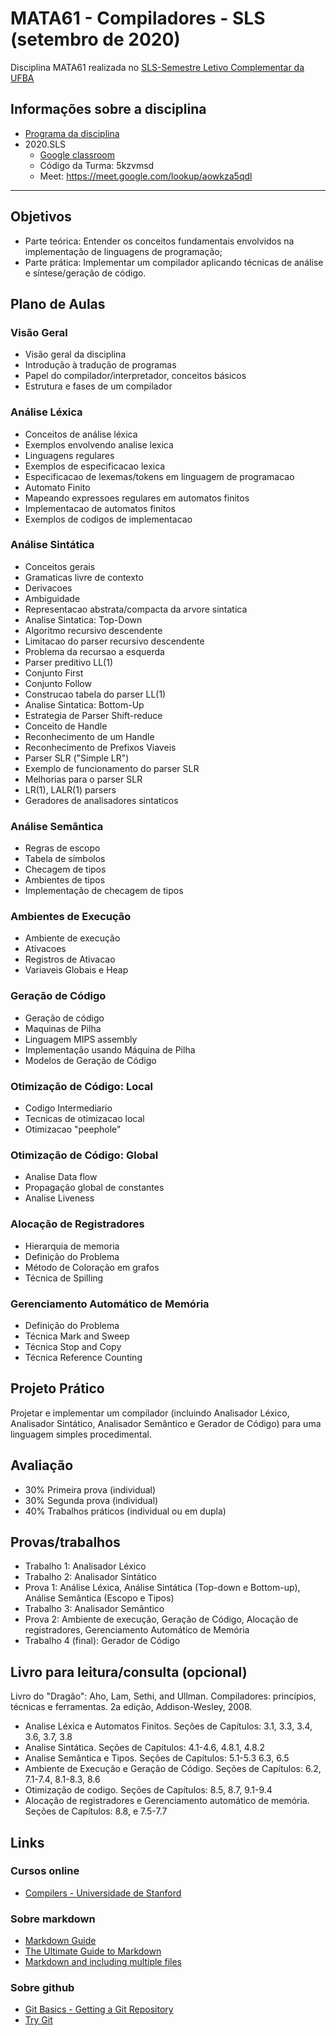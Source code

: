 # MATA61 - Compiladores - SLS (setembro de 2020)
Disciplina MATA61 realizada no [SLS-Semestre Letivo Complementar da UFBA](https://ufbaemmovimento.ufba.br/)


## Informações sobre a disciplina
+ [Programa da disciplina](../master/MATA61-Compiladores-20122.pdf)
+ 2020.SLS
   - [Google classroom](https://classroom.google.com/c/MTY0MTEzODk0MzI2?cjc=5kzvmsd)
   - Código da Turma: 5kzvmsd
   - Meet: https://meet.google.com/lookup/aowkza5qdl

---
## Objetivos

- Parte teórica: Entender os conceitos fundamentais envolvidos na implementação de linguagens de programação;
- Parte prática: Implementar um compilador aplicando técnicas de análise e síntese/geração de código.

## Plano de Aulas

### Visão Geral

- Visão geral da disciplina
- Introdução à tradução de programas
- Papel do compilador/interpretador, conceitos básicos
- Estrutura e fases de um compilador

### Análise Léxica

- Conceitos de análise léxica
- Exemplos envolvendo analise lexica
- Linguagens regulares
- Exemplos de especificacao lexica
- Especificacao de lexemas/tokens em linguagem de programacao
- Automato Finito
- Mapeando expressoes regulares em automatos finitos
- Implementacao de automatos finitos
- Exemplos de codigos de implementacao

### Análise Sintática

- Conceitos gerais
- Gramaticas livre de contexto
- Derivacoes
- Ambiguidade
- Representacao abstrata/compacta da arvore sintatica
- Analise Sintatica: Top-Down
- Algoritmo recursivo descendente
- Limitacao do parser recursivo descendente
- Problema da recursao a esquerda
- Parser preditivo LL(1)
- Conjunto First
- Conjunto Follow
- Construcao tabela do parser LL(1)
- Analise Sintatica: Bottom-Up
- Estrategia de Parser Shift-reduce
- Conceito de Handle
- Reconhecimento de um Handle
- Reconhecimento de Prefixos Viaveis
- Parser SLR ("Simple LR")
- Exemplo de funcionamento do parser SLR
- Melhorias para o parser SLR
- LR(1), LALR(1) parsers
- Geradores de analisadores sintaticos

### Análise Semântica

- Regras de escopo
- Tabela de símbolos
- Checagem de tipos
- Ambientes de tipos
- Implementação de checagem de tipos


### Ambientes de Execução

- Ambiente de execução
- Ativacoes
- Registros de Ativacao
- Variaveis Globais e Heap

### Geração de Código

- Geração de código
- Maquinas de Pilha
- Linguagem MIPS assembly
- Implementação usando Máquina de Pilha
- Modelos de Geração de Código

### Otimização de Código: Local
- Codigo Intermediario
- Tecnicas de otimizacao local
- Otimizacao "peephole"

### Otimização de Código: Global 
- Analise Data flow
- Propagação global de constantes
- Analise Liveness

### Alocação de Registradores
 - Hierarquia de memoria
 - Definição do Problema
 - Método de Coloração em grafos
 - Técnica de Spilling

### Gerenciamento Automático de Memória
- Definição do Problema
- Técnica Mark and Sweep
- Técnica Stop and Copy
- Técnica Reference Counting

## Projeto Prático
Projetar e implementar um compilador (incluindo Analisador Léxico, Analisador Sintático,  Analisador Semântico e Gerador de Código) para uma linguagem simples procedimental. 

## Avaliação
- 30% Primeira prova (individual)
- 30% Segunda prova (individual)
- 40% Trabalhos práticos (individual ou em dupla)

## Provas/trabalhos

- Trabalho 1: Analisador Léxico
- Trabalho 2: Analisador Sintático
- Prova 1: Análise Léxica, Análise Sintática (Top-down e Bottom-up), Análise Semântica (Escopo e Tipos)
- Trabalho 3: Analisador Semântico
- Prova 2: Ambiente de execução, Geração de Código, Alocação de registradores, Gerenciamento Automático de Memória
- Trabalho 4 (final): Gerador de Código


## Livro para leitura/consulta (opcional)

Livro do "Dragão": Aho, Lam, Sethi, and Ullman. Compiladores: princípios, técnicas e ferramentas. 2a edição, Addison-Wesley, 2008.

- Analise Léxica e Automatos Finitos.
Seções de Capítulos: 3.1, 3.3, 3.4, 3.6, 3.7, 3.8
- Analise Sintática.
Seções de Capítulos: 4.1-4.6, 4.8.1, 4.8.2
- Analise Semântica e Tipos.
Seções de Capítulos: 5.1-5.3 6.3, 6.5
- Ambiente de Execução e Geração de Código.
Seções de Capítulos: 6.2, 7.1-7.4, 8.1-8.3, 8.6
- Otimização de codigo.
Seções de Capítulos: 8.5, 8.7, 9.1-9.4
- Alocação de registradores e Gerenciamento automático de memória.
Seções de Capítulos: 8.8, e 7.5-7.7

## Links
### Cursos online 

+ [Compilers - Universidade de Stanford](http://openclassroom.stanford.edu/MainFolder/CoursePage.php?course=Compilers) 

### Sobre markdown

+ [Markdown Guide](https://www.markdownguide.org/basic-syntax/)
+ [The Ultimate Guide to Markdown](https://blog.ghost.org/markdown/)
+ [Markdown and including multiple files](https://stackoverflow.com/questions/4779582/markdown-and-including-multiple-files)

### Sobre github 

+ [Git Basics - Getting a Git Repository](https://git-scm.com/book/en/v2/Git-Basics-Getting-a-Git-Repository)
+ [Try Git](https://try.github.io/levels/1/challenges/1)

